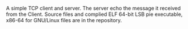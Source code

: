 A simple TCP client and server. The server echo the message it received from the Client. Source files and complied ELF 64-bit LSB pie executable, x86-64 for GNU/Linux files are in the repository.
